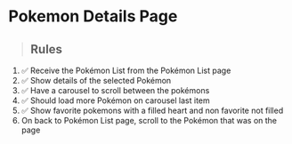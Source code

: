 # Pokemon Details Page

> ## Rules
1. ✅ Receive the Pokémon List from the Pokémon List page
2. ✅ Show details of the selected Pokémon
3. ✅ Have a carousel to scroll between the pokémons
4. ✅ Should load more Pokémon on carousel last item
5. ✅ Show favorite pokemons with a filled heart and non favorite not filled
6. On back to Pokémon List page, scroll to the Pokémon that was on the page
